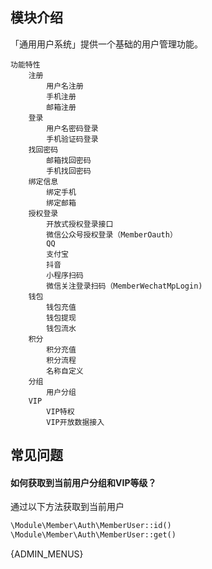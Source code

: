 ## 模块介绍

「通用用户系统」提供一个基础的用户管理功能。

```mind
功能特性
    注册
        用户名注册
        手机注册
        邮箱注册
    登录
        用户名密码登录
        手机验证码登录
    找回密码
        邮箱找回密码
        手机找回密码
    绑定信息
        绑定手机
        绑定邮箱
    授权登录
        开放式授权登录接口
        微信公众号授权登录（MemberOauth）
        QQ
        支付宝
        抖音
        小程序扫码
        微信关注登录扫码（MemberWechatMpLogin)
    钱包
        钱包充值
        钱包提现
        钱包流水
    积分
        积分充值
        积分流程
        名称自定义
    分组
        用户分组
    VIP
        VIP特权
        VIP开放数据接入
```

## 常见问题

#### 如何获取到当前用户分组和VIP等级？

通过以下方法获取到当前用户

```php
\Module\Member\Auth\MemberUser::id()
\Module\Member\Auth\MemberUser::get()
```

{ADMIN_MENUS}
